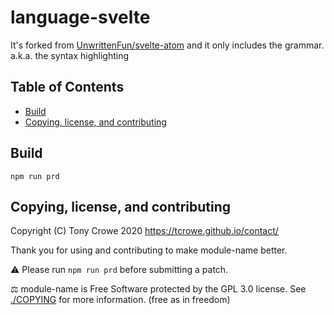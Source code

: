 # language-svelte

It's forked from [UnwrittenFun/svelte-atom](https://github.com/UnwrittenFun/svelte-atom) and it only includes the grammar. a.k.a. the syntax highlighting

## Table of Contents

+ [Build](#build)
+ [Copying, license, and contributing](#copying-license-and-contributing)

## Build

`npm run prd`

## Copying, license, and contributing

Copyright (C) Tony Crowe 2020 <https://tcrowe.github.io/contact/>

Thank you for using and contributing to make module-name better.

⚠️ Please run `npm run prd` before submitting a patch.

⚖️ module-name is Free Software protected by the GPL 3.0 license. See [./COPYING](./COPYING) for more information. (free as in freedom)
